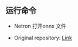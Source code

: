 #

## 运行命令  

+ Netron 打开onnx 文件  

+ Original repository: [Link](https://github.com/lutzroeder/Netron)

